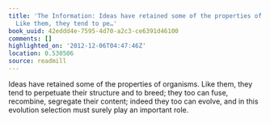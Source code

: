 ```yaml
---
title: 'The Information: Ideas have retained some of the properties of organisms.
  Like them, they tend to pe…'
book_uuid: 42eddd4e-7595-4d70-a2c3-ce6391d46100
comments: []
highlighted_on: '2012-12-06T04:47:46Z'
location: 0.530506
source: readmill
---
```


Ideas have retained some of the properties of organisms. Like them, they tend to perpetuate their structure and to breed; they too can fuse, recombine, segregate their content; indeed they too can evolve, and in this evolution selection must surely play an important role.